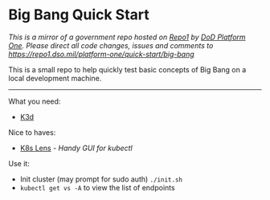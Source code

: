 # Big Bang Quick Start

_This is a mirror of a government repo hosted on [Repo1](https://repo1.dso.mil/) by  [DoD Platform One](http://p1.dso.mil/).  Please direct all code changes, issues and comments to https://repo1.dso.mil/platform-one/quick-start/big-bang_

This is a small repo to help quickly test basic concepts of Big Bang on a local development machine.

---

What you need:
- [K3d](https://github.com/rancher/k3d)

Nice to haves:
- [K8s Lens](https://k8slens.dev/) - _Handy GUI for kubectl_

Use it:
- Init cluster (may prompt for sudo auth) `./init.sh`
- `kubectl get vs -A` to view the list of endpoints
